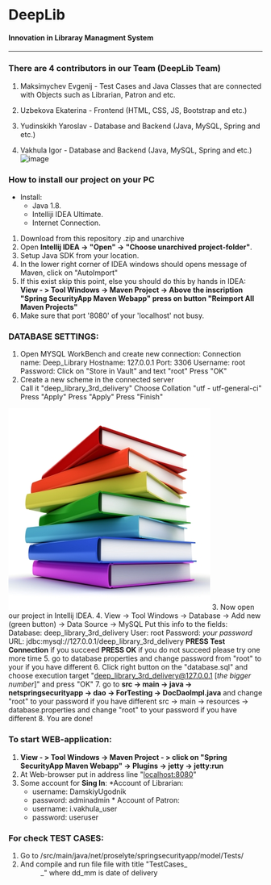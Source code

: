

 **DeepLib** 
 ====================
#### Innovation in Libraray Managment System

------------------------------
### There are 4 contributors in our Team (DeepLib Team)
1. Maksimychev Evgenij - Test Cases and Java Classes that are connected with Objects such as Librarian, Patron and etc.
 
2. Uzbekova Ekaterina - Frontend (HTML, CSS, JS, Bootstrap and etc.)
3. Yudinskikh Yaroslav - Database and Backend (Java, MySQL, Spring and etc.)
4. Vakhula Igor - Database and Backend (Java, MySQL, Spring and etc.)
![image](https://user-images.githubusercontent.com/31628809/38317149-09cb5146-3835-11e8-9f10-f1935f746be6.png)


### **How to install our project on your PC** 

+ Install:
  - Java 1.8.
  - Intelliji IDEA Ultimate.
  - Internet Connection.
         

1. Download from this repository .zip and unarchive
2. Open **Intellij IDEA -> "Open" -> "Choose unarchived project-folder"**.
3. Setup Java SDK from your location.
4. In the lower right corner of IDEA windows should opens message of Maven, click on "AutoImport"
5. If this exist skip this point, else you should do this by hands in IDEA:
      **View - > Tool Windows -> Maven Project -> Above the inscription "Spring SecurityApp Maven Webapp" press on button "Reimport All Maven Projects"**
6. Make sure that port '8080' of your 'localhost' not busy. 

### DATABASE SETTINGS:
1. Open MYSQL WorkBench and create new connection:
Connection name: Deep_Library
Hostname: 127.0.0.1
Port: 3306
Username: root
Password: Click on "Store in Vault" and text "root"
Press "OK"
2. Create a new scheme in the connected server  
   Call it "deep_library_3rd_delivery"
   Choose Collation "utf - utf-general-ci"
   Press "Apply"
   Press "Apply"
   Press "Finish"

![alt text](https://github.com/SimonWT/SpringLibrary/blob/master/src/main/webapp/resources/imgNew/ID-100160524.jpg)
3. Now open our project in Intellij IDEA.
4. View -> Tool Windows -> Database -> Add new (green button) -> Data Source -> MySQL
   Put this info to the fields:
   Database: deep_library_3rd_delivery
   User: root
   Password: *your password*
   URL: jdbc:mysql://127.0.0.1/deep_library_3rd_delivery
   **PRESS Test Connection** if you succeed **PRESS OK** if you do not succeed please try one more time
5. go to database properties and change password from "root" to your if you have different
6. Click right button on the "database.sql" and choose execution target "deep_library_3rd_delivery@127.0.0.1 [*the bigger number*]" and press "OK"
7. go to **src -> main -> java -> netspringsecurityapp -> dao -> ForTesting -> DocDaoImpl.java**  and change "root" to your password if you have different
   src -> main -> resources -> database.properties and change "root" to your password if you have different
8. You are done!


 ### To start WEB-application:
  1. **View - > Tool Windows -> Maven Project - > click on "Spring SecurityApp Maven Webapp" -> Plugins -> jetty -> jetty:run**
  2. At Web-browser put in address line "[localhost:8080](http://localhost:8080)"
  3. Some account for **Sing In**:
    *Account of Librarian:
      + username: DamskiyUgodnik
      + password: adminadmin
    * Account of Patron:
      + username: i.vakhula_user
      + password: useruser
 
 ### For check TEST CASES:
 
 1. Go to /src/main/java/net/proselyte/springsecurityapp/model/Tests/
 2. And compile and run file file with title "TestCases_<dd>_<mm>" where dd_mm is date of delivery
 
 
### 

